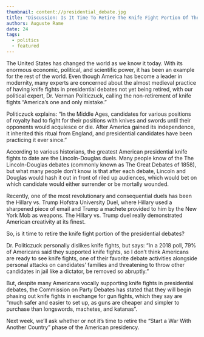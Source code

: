 ```yaml
---
thumbnail: content://presidential_debate.jpg
title: "Discussion: Is It Time To Retire The Knife Fight Portion Of The Presidential Debates?"
authors: Auguste Rame
date: 24
tags:
  - politics
  - featured
---
```


The United States has changed the world as we know it today. With its enormous economic, political, and scientific power, it has been an example for the rest of the world. Even though America has become a leader in modernity, many experts are concerned about the almost medieval practice of having knife fights in presidential debates not yet being retired, with our political expert, Dr. Verman Politiczuck, calling the non-retirement of knife fights “America’s one and only mistake.”

Politiczuck explains:
“In the Middle Ages, candidates for various positions of royalty had to fight for their positions with knives and swords until their opponents would acquiesce or die. After America gained its independence, it inherited this ritual from England, and presidential candidates have been practicing it ever since.”

According to various historians, the greatest American presidential knife fights to date are the Lincoln-Douglas duels. Many people know of the The Lincoln-Douglas debates (commonly known as The Great Debates of 1858), but what many people don’t know is that after each debate, Lincoln and Douglas would hash it out in front of riled up audiences, which would bet on which candidate would either surrender or be mortally wounded.

Recently, one of the most revolutionary and consequential duels has been the Hillary vs. Trump Hofstra University Duel, where Hillary used a sharpened piece of email and Trump a machete provided to him by the New York Mob as weapons. The Hillary vs. Trump duel really demonstrated American creativity at its finest.

So, is it time to retire the knife fight portion of the presidential debates?

Dr. Politiczuck personally dislikes knife fights, but says:
“In a 2018 poll, 79% of Americans said they supported knife fights, so I don’t think Americans are ready to see knife fights, one of their favorite debate activities alongside personal attacks on candidates’ families and threatening to throw other candidates in jail like a dictator, be removed so abruptly.”

But, despite many Americans vocally supporting knife fights in presidential debates, the Commission on Party Debates has stated that they will begin phasing out knife fights in exchange for gun fights, which they say are “much safer and easier to set up, as guns are cheaper and simpler to purchase than longswords, machetes, and katanas”.

Next week, we’ll ask whether or not it’s time to retire the “Start a War With Another Country” phase of the American presidency.
